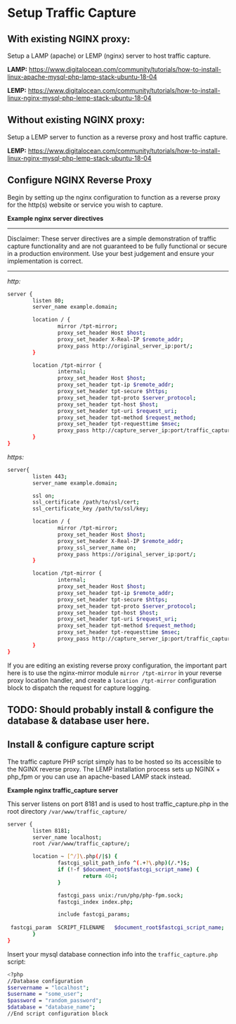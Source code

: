 # Setup Traffic Capture

## With existing NGINX proxy:

Setup a LAMP (apache) or LEMP (nginx) server to host traffic capture.

**LAMP:**
https://www.digitalocean.com/community/tutorials/how-to-install-linux-apache-mysql-php-lamp-stack-ubuntu-18-04

**LEMP:**
https://www.digitalocean.com/community/tutorials/how-to-install-linux-nginx-mysql-php-lemp-stack-ubuntu-18-04

## Without existing NGINX proxy:

Setup a LEMP server to function as a reverse proxy and host traffic capture.

**LEMP:**
https://www.digitalocean.com/community/tutorials/how-to-install-linux-nginx-mysql-php-lemp-stack-ubuntu-18-04

## Configure NGINX Reverse Proxy

Begin by setting up the nginx configuration to function as a reverse proxy for the http(s) website or service you wish to capture.

**Example nginx server directives**

***
Disclaimer: These server directives are a simple demonstration of traffic capture functionality and are not guaranteed to be fully functional or secure in a production environment. Use your best judgement and ensure your implementation is correct.
***

*http:*

``` sh
server {
        listen 80;
        server_name example.domain;

        location / {
                mirror /tpt-mirror;
                proxy_set_header Host $host;
                proxy_set_header X-Real-IP $remote_addr;
                proxy_pass http://original_server_ip:port/;
        }

        location /tpt-mirror {
                internal;
                proxy_set_header Host $host;
                proxy_set_header tpt-ip $remote_addr;
                proxy_set_header tpt-secure $https;
                proxy_set_header tpt-proto $server_protocol;
                proxy_set_header tpt-host $host;
                proxy_set_header tpt-uri $request_uri;
                proxy_set_header tpt-method $request_method;
                proxy_set_header tpt-requesttime $msec;
                proxy_pass http://capture_server_ip:port/traffic_capture.php;
        }
}
```

*https:*

``` sh
server{
        listen 443;
        server_name example.domain;

        ssl on;
        ssl_certificate /path/to/ssl/cert;
        ssl_certificate_key /path/to/ssl/key;

        location / {
                mirror /tpt-mirror;
                proxy_set_header Host $host;
                proxy_set_header X-Real-IP $remote_addr;
                proxy_ssl_server_name on;
                proxy_pass https://original_server_ip:port/;
        }

        location /tpt-mirror {
                internal;
                proxy_set_header Host $host;
                proxy_set_header tpt-ip $remote_addr;
                proxy_set_header tpt-secure $https;
                proxy_set_header tpt-proto $server_protocol;
                proxy_set_header tpt-host $host;
                proxy_set_header tpt-uri $request_uri;
                proxy_set_header tpt-method $request_method;
                proxy_set_header tpt-requesttime $msec;
                proxy_pass http://capture_server_ip:port/traffic_capture.php;
        }
}
```

If you are editing an existing reverse proxy configuration, the important part here is to use the nginx-mirror module `mirror /tpt-mirror` in your reverse proxy location handler, and create a  `location /tpt-mirror` configuration block to dispatch the request for capture logging.

## TODO: Should probably install & configure the database & database user here.

## Install & configure capture script

The traffic capture PHP script simply has to be hosted so its accessible to the NGINX reverse proxy. The LEMP installation process sets up NGINX + php_fpm or you can use an apache-based LAMP stack instead.

**Example nginx traffic_capture server**

This server listens on port 8181 and is used to host traffic_capture.php in the root directory `/var/www/traffic_capture/`

``` sh
server {
        listen 8181;
        server_name localhost;
        root /var/www/traffic_capture/;

        location ~ [^/]\.php(/|$) {
                fastcgi_split_path_info ^(.+?\.php)(/.*)$;
                if (!-f $document_root$fastcgi_script_name) {
                        return 404;
                }

                fastcgi_pass unix:/run/php/php-fpm.sock;
                fastcgi_index index.php;

                include fastcgi_params;
                
 fastcgi_param  SCRIPT_FILENAME   $document_root$fastcgi_script_name;
        }
}
```

Insert your mysql database connection info into the `traffic_capture.php` script:

``` sh
<?php
//Database configuration
$servername = "localhost";
$username = "some_user";
$password = "random_password";
$database = "database_name";
//End script configuration block
```